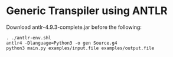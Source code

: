 # Generic Transpiler using ANTLR

Download antlr-4.9.3-complete.jar before the following:

```
. ./antlr-env.shl
antlr4 -Dlanguage=Python3 -o gen Source.g4
python3 main.py examples/input.file examples/output.file
```
